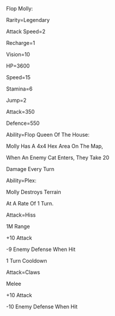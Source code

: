 Flop Molly:

Rarity=Legendary

Attack Speed=2

Recharge=1

Vision=10

HP=3600

Speed=15

Stamina=6

Jump=2

Attack=350

Defence=550

Ability=Flop Queen Of The House:

Molly Has A 4x4 Hex Area On The Map,

When An Enemy Cat Enters, They Take 20

Damage Every Turn

Ability=Plex:

Molly Destroys Terrain

At A Rate Of 1 Turn.

Attack=Hiss

1M Range

+10 Attack


-9 Enemy Defense When Hit

1 Turn Cooldown

Attack=Claws

Melee

+10 Attack

-10 Enemy Defense When Hit
